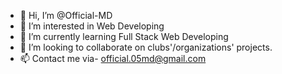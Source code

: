 - 👋 Hi, I’m @Official-MD
- 👀 I’m interested in Web Developing
- 🌱 I’m currently learning Full Stack Web Developing
- 💞️ I’m looking to collaborate on clubs'/organizations' projects. 
- 📫 Contact me via- official.05md@gmail.com

<!---
Official-MD/Official-MD is a ✨ special ✨ repository because its `README.md` (this file) appears on your GitHub profile.
You can click the Preview link to take a look at your changes.
--->
